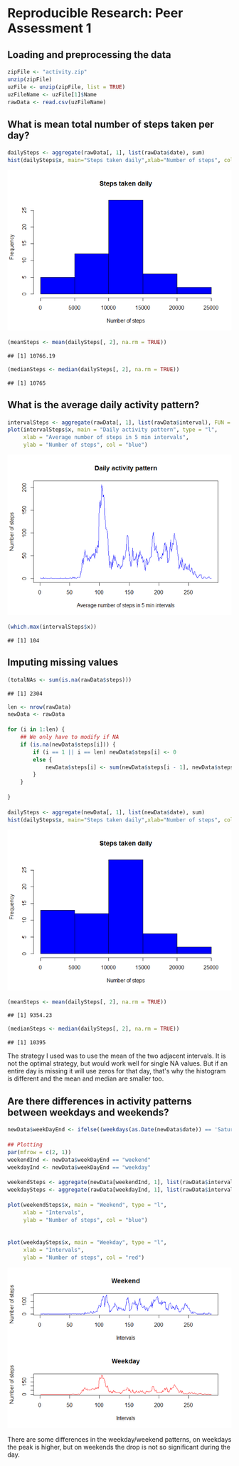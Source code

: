 # Reproducible Research: Peer Assessment 1


## Loading and preprocessing the data


```r
zipFile <- "activity.zip"
unzip(zipFile)
uzFile <- unzip(zipFile, list = TRUE)
uzFileName <- uzFile[1]$Name
rawData <- read.csv(uzFileName)
```

## What is mean total number of steps taken per day?

```r
dailySteps <- aggregate(rawData[, 1], list(rawData$date), sum)
hist(dailySteps$x, main="Steps taken daily",xlab="Number of steps", col = "blue")
```

![](PA1_template_files/figure-html/mean_total-1.png)

```r
(meanSteps <- mean(dailySteps[, 2], na.rm = TRUE))
```

```
## [1] 10766.19
```

```r
(medianSteps <- median(dailySteps[, 2], na.rm = TRUE))
```

```
## [1] 10765
```

## What is the average daily activity pattern?

```r
intervalSteps <- aggregate(rawData[, 1], list(rawData$interval), FUN = mean, na.rm = TRUE)
plot(intervalSteps$x, main = "Daily activity pattern", type = "l", 
     xlab = "Average number of steps in 5 min intervals",
     ylab = "Number of steps", col = "blue")
```

![](PA1_template_files/figure-html/daily_pattern-1.png)

```r
(which.max(intervalSteps$x))
```

```
## [1] 104
```


## Imputing missing values

```r
(totalNAs <- sum(is.na(rawData$steps)))
```

```
## [1] 2304
```

```r
len <- nrow(rawData)
newData <- rawData

for (i in 1:len) {
    ## We only have to modify if NA
    if (is.na(newData$steps[i])) {
        if (i == 1 || i == len) newData$steps[i] <- 0 
        else {
            newData$steps[i] <- sum(newData$steps[i - 1], newData$steps[i + 1], na.rm = TRUE) / 2
        }
    }
    
}

dailySteps <- aggregate(newData[, 1], list(newData$date), sum)
hist(dailySteps$x, main="Steps taken daily",xlab="Number of steps", col = "blue")
```

![](PA1_template_files/figure-html/missing_values-1.png)

```r
(meanSteps <- mean(dailySteps[, 2], na.rm = TRUE))
```

```
## [1] 9354.23
```

```r
(medianSteps <- median(dailySteps[, 2], na.rm = TRUE))
```

```
## [1] 10395
```
The strategy I used was to use the mean of the two adjacent intervals. It is not the optimal strategy, but would work well for single NA values. But if an entire day is missing it will use zeros for that day, that's why the histogram is different and the mean and median are smaller too.


## Are there differences in activity patterns between weekdays and weekends?

```r
newData$weekDayEnd <- ifelse((weekdays(as.Date(newData$date)) == 'Saturday' | weekdays(as.Date(newData$date)) == 'Sunday'), "weekend", "weekday")

## Plotting
par(mfrow = c(2, 1))
weekendInd <- newData$weekDayEnd == "weekend"
weekdayInd <- newData$weekDayEnd == "weekday"

weekendSteps <- aggregate(newData[weekendInd, 1], list(rawData$interval[weekendInd]), FUN = mean, na.rm = TRUE)
weekdaySteps <- aggregate(rawData[weekdayInd, 1], list(rawData$interval[weekdayInd]), FUN = mean, na.rm = TRUE)

plot(weekendSteps$x, main = "Weekend", type = "l", 
     xlab = "Intervals",
     ylab = "Number of steps", col = "blue")


plot(weekdaySteps$x, main = "Weekday", type = "l", 
     xlab = "Intervals",
     ylab = "Number of steps", col = "red")
```

![](PA1_template_files/figure-html/weekday_weekend-1.png)


There are some differences in the weekday/weekend patterns, on weekdays the peak is higher, but on weekends the drop is not so significant during the day.
